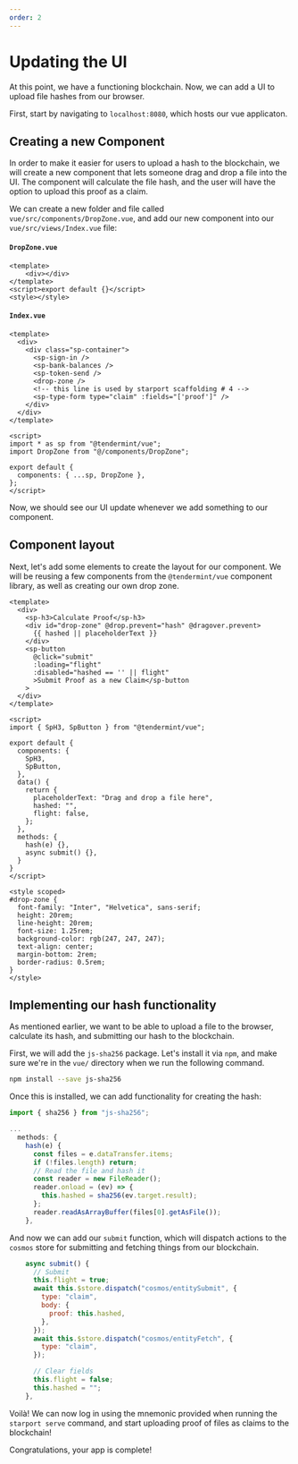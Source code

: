```yaml
---
order: 2
---
```


# Updating the UI

At this point, we have a functioning blockchain. Now, we can add a UI to upload file hashes from our browser.

First, start by navigating to `localhost:8080`, which hosts our vue applicaton.

## Creating a new Component

In order to make it easier for users to upload a hash to the blockchain, we will create a new component that lets someone drag and drop a file into the UI. The component will calculate the file hash, and the user will have the option to upload this proof as a claim.

We can create a new folder and file called `vue/src/components/DropZone.vue`, and add our new component into our `vue/src/views/Index.vue` file:

#### `DropZone.vue`
```vue
<template>
    <div></div>
</template>
<script>export default {}</script>
<style></style>
```

#### `Index.vue`
```vue
<template>
  <div>
    <div class="sp-container">
      <sp-sign-in />
      <sp-bank-balances />
      <sp-token-send />
      <drop-zone />
      <!-- this line is used by starport scaffolding # 4 -->
      <sp-type-form type="claim" :fields="['proof']" />
    </div>
  </div>
</template>

<script>
import * as sp from "@tendermint/vue";
import DropZone from "@/components/DropZone";

export default {
  components: { ...sp, DropZone },
};
</script>
```

Now, we should see our UI update whenever we add something to our component.

## Component layout

Next, let's add some elements to create the layout for our component. We will be reusing a few components from the `@tendermint/vue` component library, as well as creating our own drop zone.

```vue
<template>
  <div>
    <sp-h3>Calculate Proof</sp-h3>
    <div id="drop-zone" @drop.prevent="hash" @dragover.prevent>
      {{ hashed || placeholderText }}
    </div>
    <sp-button
      @click="submit"
      :loading="flight"
      :disabled="hashed == '' || flight"
      >Submit Proof as a new Claim</sp-button
    >
  </div>
</template>

<script>
import { SpH3, SpButton } from "@tendermint/vue";

export default {
  components: {
    SpH3,
    SpButton,
  },
  data() {
    return {
      placeholderText: "Drag and drop a file here",
      hashed: "",
      flight: false,
    };
  },
  methods: {
    hash(e) {},
    async submit() {},
  }
}
</script>

<style scoped>
#drop-zone {
  font-family: "Inter", "Helvetica", sans-serif;
  height: 20rem;
  line-height: 20rem;
  font-size: 1.25rem;
  background-color: rgb(247, 247, 247);
  text-align: center;
  margin-bottom: 2rem;
  border-radius: 0.5rem;
}
</style>
```

## Implementing our hash functionality

As mentioned earlier, we want to be able to upload a file to the browser, calculate its hash, and submitting our hash to the blockchain.

First, we will add the `js-sha256` package. Let's install it via `npm`, and make sure we're in the `vue/` directory when we run the following command.

```sh
npm install --save js-sha256
```

Once this is installed, we can add functionality for creating the hash:

```js
import { sha256 } from "js-sha256";

...
  methods: {
    hash(e) {
      const files = e.dataTransfer.items;
      if (!files.length) return;
      // Read the file and hash it
      const reader = new FileReader();
      reader.onload = (ev) => {
        this.hashed = sha256(ev.target.result);
      };
      reader.readAsArrayBuffer(files[0].getAsFile());
    },
```

And now we can add our `submit` function, which will dispatch actions to the `cosmos` store for submitting and fetching things from our blockchain.

```js
    async submit() {
      // Submit
      this.flight = true;
      await this.$store.dispatch("cosmos/entitySubmit", {
        type: "claim",
        body: {
          proof: this.hashed,
        },
      });
      await this.$store.dispatch("cosmos/entityFetch", {
        type: "claim",
      });

      // Clear fields
      this.flight = false;
      this.hashed = "";
    },
```

Voilà! We can now log in using the mnemonic provided when running the `starport serve` command, and start uploading proof of files as claims to the blockchain!

Congratulations, your app is complete!
